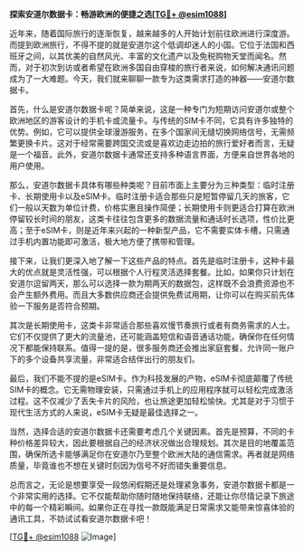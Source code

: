 **探索安道尔数据卡：畅游欧洲的便捷之选[[TG💪+ @esim1088](https://t.me/s/esim1088)]**

近年来，随着国际旅行的逐渐恢复，越来越多的人开始计划前往欧洲进行深度游。而提到欧洲旅行，不得不提的就是安道尔这个低调却迷人的小国。它位于法国和西班牙之间，以其优美的自然风光、丰富的文化遗产以及免税购物天堂而闻名。然而，对于初次到访或者希望在欧洲多国自由穿梭的旅行者来说，如何解决通讯问题成为了一大难题。今天，我们就来聊聊一款专为这类需求打造的神器——安道尔数据卡。

首先，什么是安道尔数据卡呢？简单来说，这是一种专门为短期访问安道尔或整个欧洲地区的游客设计的手机卡或流量卡。与传统的SIM卡不同，它具有许多独特的优势。例如，它可以提供全球漫游服务，在多个国家间无缝切换网络信号，无需频繁更换卡片。这对于经常需要跨国交流或是喜欢边走边拍的旅行爱好者而言，无疑是一个福音。此外，安道尔数据卡通常还支持多种语言界面，方便来自世界各地的用户使用。

那么，安道尔数据卡具体有哪些种类呢？目前市面上主要分为三种类型：临时注册卡、长期使用卡以及eSIM卡。临时注册卡适合那些只是短暂停留几天的旅客，它们一般以天数为单位计费，价格实惠且操作简便；长期使用卡则更适合打算在欧洲停留较长时间的朋友，这类卡往往包含更多的数据流量和通话时长选项，性价比更高；至于eSIM卡，则是近年来兴起的一种新型产品，它不需要实体卡槽，只需通过手机内置功能即可激活，极大地方便了携带和管理。

接下来，让我们更深入地了解一下这些产品的特点。首先是临时注册卡，这种卡最大的优点就是灵活性强，可以根据个人行程灵活选择套餐。比如，如果你只计划在安道尔逗留两天，那么可以选择一款为期两天的数据包，这样既不会浪费资源也不会产生额外费用。而且大多数供应商还会提供免费试用期，让你可以在购买前先体验一下服务是否符合预期。

其次是长期使用卡，这类卡非常适合那些喜欢慢节奏旅行或者有商务需求的人士。它们不仅提供了更大的流量池，还可能涵盖短信和语音通话功能，确保你在任何情况下都能保持联系。值得一提的是，很多服务商还会推出家庭套餐，允许同一账户下的多个设备共享流量，非常适合结伴出行的朋友们。

最后，我们不能不提的是eSIM卡。作为科技发展的产物，eSIM卡彻底颠覆了传统SIM卡的概念。它无需物理安装，只需通过手机上的应用程序就可以轻松完成激活过程。这不仅减少了丢失卡片的风险，也让旅途更加轻松愉快。尤其是对于习惯于现代生活方式的人来说，eSIM卡无疑是最佳选择之一。

当然，选择合适的安道尔数据卡还需要考虑几个关键因素。首先是预算，不同的卡种价格差异较大，因此要根据自己的经济状况做出合理规划。其次是目的地覆盖范围，确保所选卡能够满足你在安道尔乃至整个欧洲大陆的通信需求。再者就是网络质量，毕竟谁也不想在关键时刻因为信号不好而错失重要信息。

总而言之，无论是想要享受一段悠闲假期还是处理紧急事务，安道尔数据卡都是一个非常实用的选择。它不仅能帮助你随时随地保持联络，还能让你尽情记录下旅途中的每一个精彩瞬间。如果你正在寻找一款既能满足日常需求又能带来惊喜体验的通讯工具，不妨试试看安道尔数据卡吧！

[[TG💪+ @esim1088](https://t.me/s/esim1088) ![Image](https://i.postimg.cc/4NQfJmqS/Snipaste-2025-05-13-00-14-12.png)]